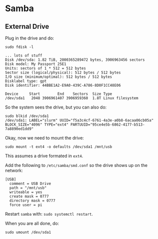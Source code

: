 # Samba

## External Drive

Plug in the drive and do:

```
sudo fdisk -l

... lots of stuff
Disk /dev/sda: 1.82 TiB, 2000365289472 bytes, 3906963456 sectors
Disk model: My Passport 25E1
Units: sectors of 1 * 512 = 512 bytes
Sector size (logical/physical): 512 bytes / 512 bytes
I/O size (minimum/optimal): 512 bytes / 512 bytes
Disklabel type: gpt
Disk identifier: 44BBE1A2-E9A0-439C-A786-8D0F1CC48E06

Device     Start        End    Sectors  Size Type
/dev/sda1   2048 3906961407 3906959360  1.8T Linux filesystem
```
So the system sees the drive, but you can also do:

```
sudo blkid /dev/sda1
/dev/sda1: LABEL="slurm" UUID="f5a3c4cf-6761-4a3e-a0b8-6acaa06cb05a" BLOCK_SIZE="4096" TYPE="ext4" PARTUUID="95ce4e5b-6862-4177-b513-7a8890ed1dd9"
```

Okay, now we need to mount the drive:

```
sudo mount -t ext4 -o defaults /dev/sda1 /mnt/usb
```

This assumes a drive formated in `ext4`. 

Add the following to `/etc/samba/smd.conf` so the drive shows up on the network:

```
[USB]
  comment = USB Drive
  path = "/mnt/usb"
  writeable = yes
  create mask = 0777
  directory mask = 0777
  force user = pi
```

Restart `samba` with: `sudo systemctl restart`.

When you are all done, do:

```
sudo umount /dev/sda1
```
